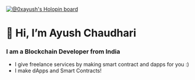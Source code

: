 [![@0xayush's Holopin board](https://holopin.io/api/user/board?user=0xayush)](https://holopin.io/@0xayush)
# 👋 Hi, I’m Ayush Chaudhari
### I am a Blockchain Developer from India
- I give freelance services by making smart contract and dapps for you :)
- I make dApps and Smart Contracts!



